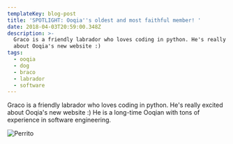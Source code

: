 ```yaml
---
templateKey: blog-post
title: 'SPOTLIGHT: Ooqia''s oldest and most faithful member! '
date: 2018-04-03T20:59:00.348Z
description: >-
  Graco is a friendly labrador who loves coding in python. He's really excited
  about Ooqia's new website :)
tags:
  - ooqia
  - dog
  - braco
  - labrador
  - software
---
```

Graco is a friendly labrador who loves coding in python. He's really excited about Ooqia's new website :) He is a long-time Ooqian with tons of experience in software engineering. 

![Perrito](/img/graco.png)
